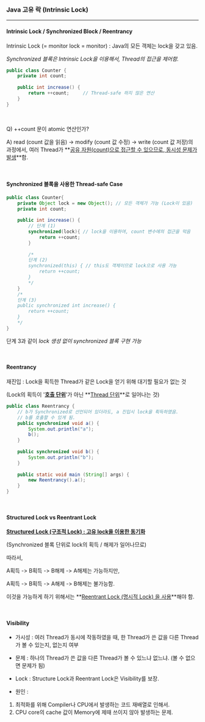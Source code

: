 ### Java 고유 락 (Intrinsic Lock)

---

#### Intrinsic Lock / Synchronized Block / Reentrancy

Intrinsic Lock (= monitor lock = monitor) : Java의 모든 객체는 lock을 갖고 있음.

*Synchronized 블록은 Intrinsic Lock을 이용해서, Thread의 접근을 제어함.*

```java
public class Counter {
    private int count;
    
    public int increase() {
        return ++count;		// Thread-safe 하지 않은 연산
    }
}
```

<br>

Q) ++count 문이 atomic 연산인가?

A) read (count 값을 읽음) -> modify (count 값 수정) -> write (count 값 저장)의 과정에서, 여러 Thread가 **<u>공유 자원(count)으로 접근할 수 있으므로, 동시성 문제가 발생</u>**함.

<br>

#### Synchronized 블록을 사용한 Thread-safe Case

```java
public class Counter{
    private Object lock = new Object(); // 모든 객체가 가능 (Lock이 있음)
    private int count;
    
    public int increase() {
        // 단계 (1)
        synchronized(lock){	// lock을 이용하여, count 변수에의 접근을 막음
            return ++count;
        }
        
        /* 
        단계 (2)
        synchronized(this) { // this도 객체이므로 lock으로 사용 가능
        	return ++count;
        }
        */
    }
    /*
    단계 (3)
    public synchronized int increase() {
    	return ++count;
    }
    */
}
```

단계 3과 같이 *lock 생성 없이 synchronized 블록 구현 가능*

<br>



#### Reentrancy

재진입 : Lock을 획득한 Thread가 같은 Lock을 얻기 위해 대기할 필요가 없는 것

(Lock의 획득이 '**<u>호출 단위</u>**'가 아닌 **<u>Thread 단위</u>**로 일어나는 것)

```java
public class Reentrancy {
    // b가 Synchronized로 선언되어 있더라도, a 진입시 lock을 획득하였음.
    // b를 호출할 수 있게 됨.
    public synchronized void a() {
        System.out.println("a");
        b();
    }
    
    public synchronized void b() {
        System.out.println("b");
    }
    
    public static void main (String[] args) {
        new Reentrancy().a();
    }
}
```

<br>

#### Structured Lock vs Reentrant Lock

**<u>Structured Lock (구조적 Lock) : 고유 lock을 이용한 동기화</u>**

(Synchronized 블록 단위로 lock의 획득 / 해제가 일어나므로)



따라서,

A획득 -> B획득 -> B해제 -> A해제는 가능하지만,

A획득 -> B획득 -> A해제 -> B해제는 불가능함.

이것을 가능하게 하기 위해서는 **<u>Reentrant Lock (명시적 Lock) 을 사용</u>**해야 함.

<br>

#### Visibility

* 가시성 : 여러 Thread가 동시에 작동하였을 때, 한 Thread가 쓴 값을 다른 Thread가 볼 수 있는지, 없는지 여부

* 문제 : 하나의 Thread가 쓴 값을 다른 Thread가 볼 수 있느냐 없느냐. (볼 수 없으면 문제가 됨)

* Lock : Structure Lock과 Reentrant Lock은 Visibility를 보장.

* 원인 :

1. 최적화를 위해 Compiler나 CPU에서 발생하는 코드 재배열로 인해서.
2. CPU core의 cache 값이 Memory에 제때 쓰이지 않아 발생하는 문제.

<br>
